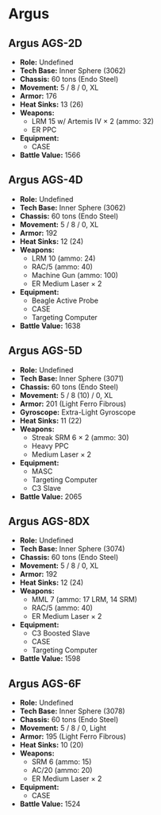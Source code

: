 # Argus
## Argus AGS-2D
- **Role:** Undefined
- **Tech Base:** Inner Sphere (3062)
- **Chassis:** 60 tons (Endo Steel)
- **Movement:** 5 / 8 / 0, XL
- **Armor:** 176
- **Heat Sinks:** 13 (26)
- **Weapons:**
  - LRM 15 w/ Artemis IV × 2 (ammo: 32)
  - ER PPC
- **Equipment:**
  - CASE
- **Battle Value:** 1566

## Argus AGS-4D
- **Role:** Undefined
- **Tech Base:** Inner Sphere (3062)
- **Chassis:** 60 tons (Endo Steel)
- **Movement:** 5 / 8 / 0, XL
- **Armor:** 192
- **Heat Sinks:** 12 (24)
- **Weapons:**
  - LRM 10 (ammo: 24)
  - RAC/5 (ammo: 40)
  - Machine Gun (ammo: 100)
  - ER Medium Laser × 2
- **Equipment:**
  - Beagle Active Probe
  - CASE
  - Targeting Computer
- **Battle Value:** 1638

## Argus AGS-5D
- **Role:** Undefined
- **Tech Base:** Inner Sphere (3071)
- **Chassis:** 60 tons (Endo Steel)
- **Movement:** 5 / 8 (10) / 0, XL
- **Armor:** 201 (Light Ferro Fibrous)
- **Gyroscope:** Extra-Light Gyroscope
- **Heat Sinks:** 11 (22)
- **Weapons:**
  - Streak SRM 6 × 2 (ammo: 30)
  - Heavy PPC
  - Medium Laser × 2
- **Equipment:**
  - MASC
  - Targeting Computer
  - C3 Slave
- **Battle Value:** 2065

## Argus AGS-8DX
- **Role:** Undefined
- **Tech Base:** Inner Sphere (3074)
- **Chassis:** 60 tons (Endo Steel)
- **Movement:** 5 / 8 / 0, XL
- **Armor:** 192
- **Heat Sinks:** 12 (24)
- **Weapons:**
  - MML 7 (ammo: 17 LRM, 14 SRM)
  - RAC/5 (ammo: 40)
  - ER Medium Laser × 2
- **Equipment:**
  - C3 Boosted Slave
  - CASE
  - Targeting Computer
- **Battle Value:** 1598

## Argus AGS-6F
- **Role:** Undefined
- **Tech Base:** Inner Sphere (3078)
- **Chassis:** 60 tons (Endo Steel)
- **Movement:** 5 / 8 / 0, Light
- **Armor:** 195 (Light Ferro Fibrous)
- **Heat Sinks:** 10 (20)
- **Weapons:**
  - SRM 6 (ammo: 15)
  - AC/20 (ammo: 20)
  - ER Medium Laser × 2
- **Equipment:**
  - CASE
- **Battle Value:** 1524

